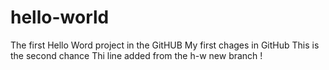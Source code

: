 # hello-world
The first Hello Word project in the GitHUB
My first chages in GitHub
This is the second chance
Thi line added from the h-w new branch !
